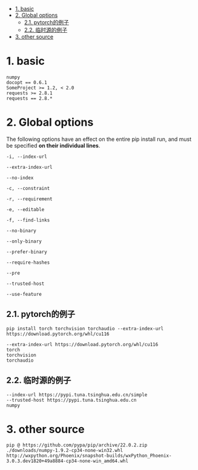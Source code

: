 - [1. basic](#1-basic)
- [2. Global options](#2-global-options)
  - [2.1. pytorch的例子](#21-pytorch的例子)
  - [2.2. 临时源的例子](#22-临时源的例子)
- [3. other source](#3-other-source)

# 1. basic

```
numpy
docopt == 0.6.1
SomeProject >= 1.2, < 2.0
requests >= 2.8.1
requests == 2.8.*
```

# 2. Global options

The following options have an effect on the entire pip install run, and must be specified **on their individual lines**.

```
-i, --index-url

--extra-index-url

--no-index

-c, --constraint

-r, --requirement

-e, --editable

-f, --find-links

--no-binary

--only-binary

--prefer-binary

--require-hashes

--pre

--trusted-host

--use-feature
```


## 2.1. pytorch的例子
`pip install torch torchvision torchaudio --extra-index-url https://download.pytorch.org/whl/cu116`

```
--extra-index-url https://download.pytorch.org/whl/cu116
torch 
torchvision 
torchaudio 
```

## 2.2. 临时源的例子
```
--index-url https://pypi.tuna.tsinghua.edu.cn/simple
--trusted-host https://pypi.tuna.tsinghua.edu.cn
numpy
```

# 3. other source
```
pip @ https://github.com/pypa/pip/archive/22.0.2.zip
./downloads/numpy-1.9.2-cp34-none-win32.whl
http://wxpython.org/Phoenix/snapshot-builds/wxPython_Phoenix-3.0.3.dev1820+49a8884-cp34-none-win_amd64.whl
```